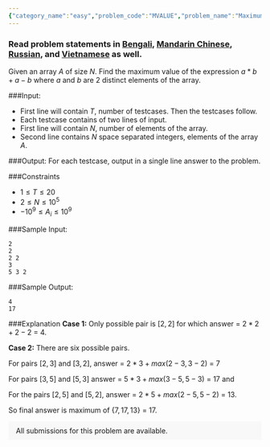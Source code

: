 ```yaml
---
{"category_name":"easy","problem_code":"MVALUE","problem_name":"Maximum Value","problemComponents":{"constraints":"","constraintsState":false,"subtasks":"","subtasksState":false,"inputFormat":"","inputFormatState":false,"outputFormat":"","outputFormatState":false,"sampleTestCases":{"0":{"id":1,"input":"2\r\n2   \r\n2 2\r\n3\r\n5 3 2","output":"4\r\n17","explanation":"**Case 1:** Only possible pair is $[2, 2]$ for which answer = $2 * 2 + 2 - 2$ = $4$.\r\n\r\n**Case 2:** There are six possible pairs. \r\n\r\nFor pairs $[2, 3]$ and $[3, 2]$, answer = $2 * 3 + max(2 - 3, 3 - 2)$ = $7$\r\n\r\nFor pairs $[3, 5]$ and $[5, 3]$ answer = $5 * 3 + max(3 - 5, 5 - 3)$ = $17$ and \r\n\r\nFor the pairs $[2, 5]$ and $[5, 2]$, answer = $2 * 5 + max(2 - 5, 5 - 2)$ = $13$. \r\n\r\nSo final answer is maximum of $\\{7, 17, 13\\}$ = $17$.","isDeleted":false}}},"video_editorial_url":"https://youtu.be/v8D2CMvTKwM","languages_supported":{"0":"CPP14","1":"C","2":"JAVA","3":"PYTH 3.6","4":"CPP17","5":"PYTH","6":"PYP3","7":"CS2","8":"ADA","9":"PYPY","10":"TEXT","11":"PAS fpc","12":"NODEJS","13":"RUBY","14":"PHP","15":"GO","16":"HASK","17":"TCL","18":"PERL","19":"SCALA","20":"LUA","21":"kotlin","22":"BASH","23":"JS","24":"LISP sbcl","25":"rust","26":"PAS gpc","27":"BF","28":"CLOJ","29":"R","30":"D","31":"CAML","32":"FORT","33":"ASM","34":"swift","35":"FS","36":"WSPC","37":"LISP clisp","38":"SQL","39":"SCM guile","40":"PERL6","41":"ERL","42":"CLPS","43":"ICK","44":"NICE","45":"PRLG","46":"ICON","47":"COB","48":"SCM chicken","49":"PIKE","50":"SCM qobi","51":"ST","52":"SQLQ","53":"NEM"},"max_timelimit":0.5,"source_sizelimit":50000,"problem_author":"daanish_adm","problem_tester":"","date_added":"26-12-2020","tags":{"0":"daanish_adm","1":"easy","2":"observation","3":"start1","4":"taran_1407"},"problem_difficulty_level":"Easy-Medium","best_tag":"","editorial_url":"https://discuss.codechef.com/problems/MVALUE","time":{"view_start_date":1104528600,"submit_start_date":1104528600,"visible_start_date":1104528600,"end_date":1735669800},"is_direct_submittable":false,"problemDiscussURL":"https://discuss.codechef.com/search?q=MVALUE","is_proctored":false,"visitedContests":{},"layout":"problem"}
---
```

### Read problem statements in [Bengali](https://www.codechef.com/download/translated/START1/bengali/MVALUE.pdf), [Mandarin Chinese](https://www.codechef.com/download/translated/START1/mandarin/MVALUE.pdf), [Russian](https://www.codechef.com/download/translated/START1/russian/MVALUE.pdf), and [Vietnamese](https://www.codechef.com/download/translated/START1/vietnamese/MVALUE.pdf) as well.

Given an array $A$ of size $N$. Find the maximum value of the expression $a * b + a - b$ where $a$ and $b$ are $2$ distinct elements of the array.

###Input:

- First line will contain $T$, number of testcases. Then the testcases follow. 
- Each testcase contains of two lines of input.
- First line will contain $N$, number of elements of the array. 
- Second line contains $N$ space separated integers, elements of the array $A$. 

###Output:
For each testcase, output in a single line answer to the problem.

###Constraints 
- $1 \leq T \leq 20$
- $2 \leq N \leq 10^5$
- $-10^9 \leq A_i \leq 10^9$

###Sample Input:
```
2
2   
2 2
3
5 3 2
```

###Sample Output:
```
4
17
```

###Explanation
**Case 1:** Only possible pair is $[2, 2]$ for which answer = $2 * 2 + 2 - 2$ = $4$.

**Case 2:** There are six possible pairs. 

For pairs $[2, 3]$ and $[3, 2]$, answer = $2 * 3 + max(2 - 3, 3 - 2)$ = $7$

For pairs $[3, 5]$ and $[5, 3]$ answer = $5 * 3 + max(3 - 5, 5 - 3)$ = $17$ and 

For the pairs $[2, 5]$ and $[5, 2]$, answer = $2 * 5 + max(2 - 5, 5 - 2)$ = $13$. 

So final answer is maximum of $\{7, 17, 13\}$ = $17$.

<aside style='background: #f8f8f8;padding: 10px 15px;'><div>All submissions for this problem are available.</div></aside>